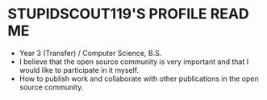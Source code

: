# STUPIDSCOUT119'S PROFILE READ ME

- Year 3 (Transfer) / Computer Science, B.S.
- I believe that the open source community is very important and that I would like to participate in it myself.
- How to publish work and collaborate with other publications in the open source community.
